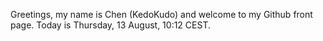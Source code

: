 Greetings, my name is Chen (KedoKudo) and welcome to my Github front page.  Today is Thursday, 13 August, 10:12 CEST.